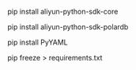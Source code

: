 
pip install aliyun-python-sdk-core

pip install aliyun-python-sdk-polardb

pip install PyYAML

pip freeze > requirements.txt

